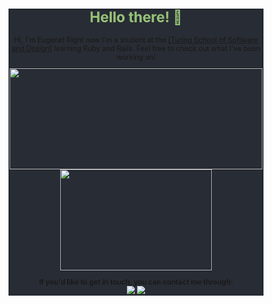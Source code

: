 <div style="background-color: #282C34;">
  <h1 align=center style="color: #98C379;">Hello there! 👋 </h1>
  <p align=center>Hi, I'm Eugene! Right now I'm a student at the <a href="https://turing.io/?gclid=CjwKCAjwwab7BRBAEiwAapqpTDUspl8rVnlnBCJzssYDp6g5CVOrBz541kbGuO3dYmrhpycfwAB0mBoCp9AQAvD_BwE">[Turing School of Software and Design]</a> learning Ruby and Rails. Feel free to check out what I've been working on!</p>
  <!-- [![Eugene's github stats](https://github-readme-stats.vercel.app/api?username=ETBassist)](https://github.com/ETBassist/github-readme-stats) -->
  <div align="center">
    <a href="https://github.com/ETBassist/github-readme-stats">
      <img align="center" src="https://github-readme-stats.vercel.app/api?username=ETBassist&show_icons=true&theme=tokyonight" height="200" width="500"/>
    </a>
    <a href="https://github.com/ETBassist/github-readme-stats">
      <img align="center" src="https://github-readme-stats.vercel.app/api/top-langs/?username=ETBassist&theme=tokyonight" height="200" width="300"/>
    </a>
  </div>

  <p align=center>
    <strong>If you'd like to get in touch, you can contact me through:<strong> <br>
    <a href="https://www.linkedin.com/in/eugene-theriault/"><img src="https://img.shields.io/badge/LinkedIn-0077B5?style=for-the-badge&logo=linkedin&logoColor=white" /></a>  
    <a href="mailto:hybridbassist@gmail.com"><img src="https://img.shields.io/badge/Gmail-D14836?style=for-the-badge&logo=gmail&logoColor=white" /></a>
  </p>

  <!--
  **ETBassist/ETBassist** is a ✨ _special_ ✨ repository because its `README.md` (this file) appears on your GitHub profile.

  Here are some ideas to get you started:

  - 🔭 I’m currently working on ...
  - 🌱 I’m currently learning ...
  - 👯 I’m looking to collaborate on ...
  - 🤔 I’m looking for help with ...
  - 💬 Ask me about ...
  - 📫 How to reach me: ...
  - 😄 Pronouns: ...
  - ⚡ Fun fact: ...
  -->
</div>
